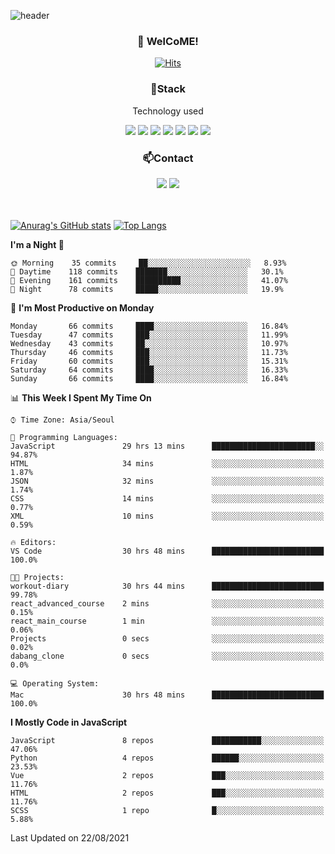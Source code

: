 ![header](https://capsule-render.vercel.app/api?type=waving&color=gradient&height=200&text=Kyungjoon&fontAlign=70&fontAlignY=40&animation=twinkling)

<h3 align="center">👋 WelCoME!</h3>

<div align=center>
  
[![Hits](https://hits.seeyoufarm.com/api/count/incr/badge.svg?url=https%3A%2F%2Fgithub.com%2Fuvula6921&count_bg=%2322BAC9&title_bg=%23827F7F&icon=iconify.svg&icon_color=%2325A27F&title=visits&edge_flat=false)](https://hits.seeyoufarm.com)
  
</div>
<h3 align="center">📌Stack</h3>
<p align="center">Technology used</p>
<div align="center"><img src="https://img.shields.io/badge/HTML5-E34F26?style=flat-square&logo=HTML5&logoColor=white"></img> <img src="https://img.shields.io/badge/CSS3-0A84FF?style=flat-square&logo=CSS3&logoColor=white"></img> <img src="https://img.shields.io/badge/JavaScript-FFCD11?style=flat-square&logo=JavaScript&logoColor=white"></img> <img src="https://img.shields.io/badge/React-00BCF6?style=flat-square&logo=React&logoColor=white"></img> <img src="https://img.shields.io/badge/jQuery-3655FF?style=flat-square&logo=jQuery&logoColor=white"></img> <img src="https://img.shields.io/badge/Ruby-E0115F?style=flat-square&logo=Ruby&logoColor=white"></img> <img src="https://img.shields.io/badge/Python-4B8BBE?style=flat-square&logo=Python&logoColor=white"></img></div>

<h3 align="center">📫Contact</h3>
<div align="center"><a href="https://velog.io/@uvula6921/"><img src="https://img.shields.io/badge/Blog-20c997?style=flat-square&logo=V&logoColor=white"/></a> <a href="pkj6921@gmail.com"><img src="https://img.shields.io/badge/Gmail-EA4335?style=flat-square&logo=Gmail&logoColor=white"/></a></div>
<br>
<br>

[![Anurag's GitHub stats](https://github-readme-stats.vercel.app/api?username=uvula6921&hide=stars,issues&show_icons=true&count_private=true&theme=tokyonight)](https://github.com/anuraghazra/github-readme-stats)
[![Top Langs](https://github-readme-stats.vercel.app/api/top-langs/?username=uvula6921&hide=css,jupyter%20notebook,html&exclude_repo=uvula6921,uvula6921.github.io&layout=compact&langs_count=8)](https://github.com/anuraghazra/github-readme-stats)

<!--START_SECTION:waka-->
**I'm a Night 🦉** 

```text
🌞 Morning    35 commits     ██░░░░░░░░░░░░░░░░░░░░░░░   8.93% 
🌆 Daytime    118 commits    ███████░░░░░░░░░░░░░░░░░░   30.1% 
🌃 Evening    161 commits    ██████████░░░░░░░░░░░░░░░   41.07% 
🌙 Night      78 commits     █████░░░░░░░░░░░░░░░░░░░░   19.9%

```
📅 **I'm Most Productive on Monday** 

```text
Monday       66 commits     ████░░░░░░░░░░░░░░░░░░░░░   16.84% 
Tuesday      47 commits     ███░░░░░░░░░░░░░░░░░░░░░░   11.99% 
Wednesday    43 commits     ██░░░░░░░░░░░░░░░░░░░░░░░   10.97% 
Thursday     46 commits     ███░░░░░░░░░░░░░░░░░░░░░░   11.73% 
Friday       60 commits     ███░░░░░░░░░░░░░░░░░░░░░░   15.31% 
Saturday     64 commits     ████░░░░░░░░░░░░░░░░░░░░░   16.33% 
Sunday       66 commits     ████░░░░░░░░░░░░░░░░░░░░░   16.84%

```


📊 **This Week I Spent My Time On** 

```text
⌚︎ Time Zone: Asia/Seoul

💬 Programming Languages: 
JavaScript               29 hrs 13 mins      ███████████████████████░░   94.87% 
HTML                     34 mins             ░░░░░░░░░░░░░░░░░░░░░░░░░   1.87% 
JSON                     32 mins             ░░░░░░░░░░░░░░░░░░░░░░░░░   1.74% 
CSS                      14 mins             ░░░░░░░░░░░░░░░░░░░░░░░░░   0.77% 
XML                      10 mins             ░░░░░░░░░░░░░░░░░░░░░░░░░   0.59%

🔥 Editors: 
VS Code                  30 hrs 48 mins      █████████████████████████   100.0%

🐱‍💻 Projects: 
workout-diary            30 hrs 44 mins      █████████████████████████   99.78% 
react_advanced_course    2 mins              ░░░░░░░░░░░░░░░░░░░░░░░░░   0.15% 
react_main_course        1 min               ░░░░░░░░░░░░░░░░░░░░░░░░░   0.06% 
Projects                 0 secs              ░░░░░░░░░░░░░░░░░░░░░░░░░   0.02% 
dabang_clone             0 secs              ░░░░░░░░░░░░░░░░░░░░░░░░░   0.0%

💻 Operating System: 
Mac                      30 hrs 48 mins      █████████████████████████   100.0%

```

**I Mostly Code in JavaScript** 

```text
JavaScript               8 repos             ███████████░░░░░░░░░░░░░░   47.06% 
Python                   4 repos             ██████░░░░░░░░░░░░░░░░░░░   23.53% 
Vue                      2 repos             ███░░░░░░░░░░░░░░░░░░░░░░   11.76% 
HTML                     2 repos             ███░░░░░░░░░░░░░░░░░░░░░░   11.76% 
SCSS                     1 repo              █░░░░░░░░░░░░░░░░░░░░░░░░   5.88%

```



 Last Updated on 22/08/2021
<!--END_SECTION:waka-->
